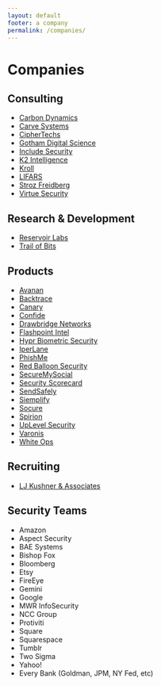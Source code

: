 ```yaml
---
layout: default
footer: a company
permalink: /companies/
---
```


# Companies

## Consulting

* [Carbon Dynamics](http://www.carbondynamics.co/)
* [Carve Systems](https://www.carvesystems.com/)
* [CipherTechs](https://www.ciphertechs.com/)
* [Gotham Digital Science](https://www.gdssecurity.com/)
* [Include Security](http://www.includesecurity.com/)
* [K2 Intelligence](https://www.k2intelligence.com/)
* [Kroll](http://www.kroll.com/en-us)
* [LIFARS](https://lifars.com/)
* [Stroz Freidberg](https://www.strozfriedberg.com/)
* [Virtue Security](http://www.virtuesecurity.com/)

## Research & Development

* [Reservoir Labs](https://www.reservoir.com/)
* [Trail of Bits](https://www.trailofbits.com/)

## Products

* [Avanan](https://www.avanan.com/)
* [Backtrace](https://backtrace.io)
* [Canary](https://canary.is/)
* [Confide](https://getconfide.com/)
* [Drawbridge Networks](http://www.drawbridge.io/)
* [Flashpoint Intel](https://www.flashpoint-intel.com/)
* [Hypr Biometric Security](https://www.hypr.com/)
* [IperLane](https://www.iperlane.com/)
* [PhishMe](http://phishme.com/)
* [Red Balloon Security](https://www.redballoonsecurity.com/)
* [SecureMySocial](https://www.securemysocial.com/)
* [Security Scorecard](https://securityscorecard.com/)
* [SendSafely](https://www.sendsafely.com/)
* [Siemplify](https://www.siemplify.co/)
* [Socure](http://www.socure.com/)
* [Spirion](http://www.spirion.com/)
* [UpLevel Security](http://www.uplevelsecurity.com/)
* [Varonis](https://www.varonis.com/)
* [White Ops](http://www.whiteops.com/)

## Recruiting
* [LJ Kushner & Associates](http://ljkushner.com/)

## Security Teams
* Amazon
* Aspect Security
* BAE Systems
* Bishop Fox
* Bloomberg
* Etsy
* FireEye
* Gemini
* Google
* MWR InfoSecurity
* NCC Group
* Protiviti
* Square
* Squarespace
* Tumblr
* Two Sigma
* Yahoo!
* Every Bank (Goldman, JPM, NY Fed, etc)
